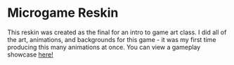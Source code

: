 # Microgame Reskin

This reskin was created as the final for an intro to game art class. I did all of the art, animations, and backgrounds for this game - it was my first time producing this many animations at once. You can view a gameplay showcase [here!](https://youtu.be/6yF-O_Vaaig)